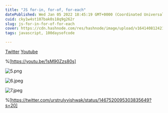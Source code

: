 ```yaml
---
title: "JS for-in, for-of, for-each"
datePublished: Wed Jan 05 2022 18:45:19 GMT+0000 (Coordinated Universal Time)
cuid: cky1w4st107bak0s18q9g262r
slug: js-for-in-for-of-for-each
cover: https://cdn.hashnode.com/res/hashnode/image/upload/v1641408124212/6u6MQr1rj.png
tags: javascript, 100daysofcode

---
```


[Twitter](https://twitter.com/urstrulyvishwak/status/1467520095303835649?s=20)  [Youtube](https://youtu.be/1sM90Zzs80s)


%[https://youtu.be/1sM90Zzs80s]
 

![5.png](https://cdn.hashnode.com/res/hashnode/image/upload/v1641408259592/Nu6JDBQMG.png)


![6.jpeg](https://cdn.hashnode.com/res/hashnode/image/upload/v1641408264599/gyz6-AKHl.jpeg)


![7.jpeg](https://cdn.hashnode.com/res/hashnode/image/upload/v1641408268960/PQbgN3klX.jpeg)


%[https://twitter.com/urstrulyvishwak/status/1467520095303835649?s=20]
